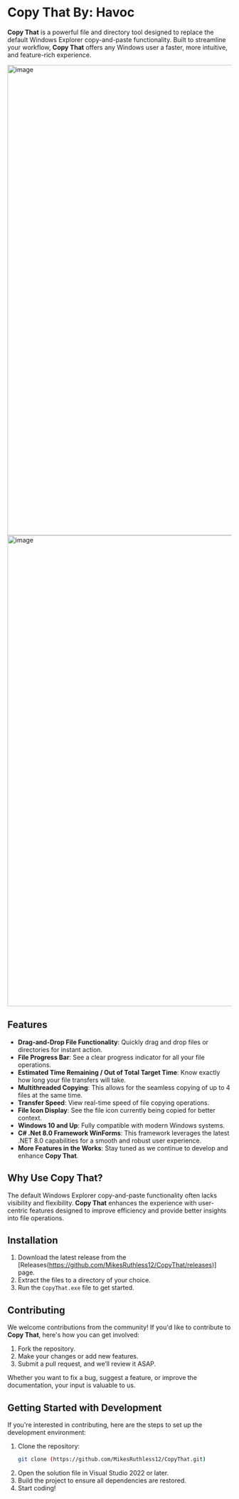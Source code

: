 # Copy That By: Havoc

**Copy That** is a powerful file and directory tool designed to replace the default Windows Explorer copy-and-paste functionality. Built to streamline your workflow, **Copy That** offers any Windows user a faster, more intuitive, and feature-rich experience.

<img width="1623" height="1056" alt="image" src="https://github.com/user-attachments/assets/60e16632-c591-45fe-93ec-8590ef9068e7" />

<img width="1627" height="1057" alt="image" src="https://github.com/user-attachments/assets/4befb4bc-de59-4e13-9ece-dca3d01c430c" />

## Features

- **Drag-and-Drop File Functionality**: Quickly drag and drop files or directories for instant action.
- **File Progress Bar**: See a clear progress indicator for all your file operations.
- **Estimated Time Remaining / Out of Total Target Time**: Know exactly how long your file transfers will take.
- **Multithreaded Copying**: This allows for the seamless copying of up to 4 files at the same time.
- **Transfer Speed**: View real-time speed of file copying operations.
- **File Icon Display**: See the file icon currently being copied for better context.
- **Windows 10 and Up**: Fully compatible with modern Windows systems.
- **C# .Net 8.0 Framework WinForms**: This framework leverages the latest .NET 8.0 capabilities for a smooth and robust user experience.
- **More Features in the Works**: Stay tuned as we continue to develop and enhance **Copy That**.

## Why Use Copy That?

The default Windows Explorer copy-and-paste functionality often lacks visibility and flexibility. **Copy That** enhances the experience with user-centric features designed to improve efficiency and provide better insights into file operations.

## Installation

1. Download the latest release from the [Releases(https://github.com/MikesRuthless12/CopyThat/releases)] page.
2. Extract the files to a directory of your choice.
3. Run the `CopyThat.exe` file to get started.

## Contributing

We welcome contributions from the community! If you'd like to contribute to **Copy That**, here's how you can get involved:

1. Fork the repository.
2. Make your changes or add new features.
3. Submit a pull request, and we’ll review it ASAP.

Whether you want to fix a bug, suggest a feature, or improve the documentation, your input is valuable to us.

## Getting Started with Development

If you're interested in contributing, here are the steps to set up the development environment:

1. Clone the repository:
   ```bash
   git clone (https://github.com/MikesRuthless12/CopyThat.git)
2. Open the solution file in Visual Studio 2022 or later.
3. Build the project to ensure all dependencies are restored.
4. Start coding!
